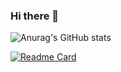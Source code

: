 ### Hi there 👋

![Anurag's GitHub stats](https://github-readme-stats.vercel.app/api?username=gkhupo&count_private=true&show_icons=true&theme=highcontrast)

[![Readme Card](https://github-readme-stats.vercel.app/api/pin/?username=gkhupo&repo=github-readme-stats)](https://github.com/gkhupo/github-readme-stats)

<!--
**Gkhupo/Gkhupo** is a ✨ _special_ ✨ repository because its `README.md` (this file) appears on your GitHub profile.

Here are some ideas to get you started:

- 🔭 I’m currently working on ...
- 🌱 I’m currently learning ...
- 👯 I’m looking to collaborate on ...
- 🤔 I’m looking for help with ...
- 💬 Ask me about ...
- 📫 How to reach me: ...
- 😄 Pronouns: ...
- ⚡ Fun fact: ...
-->
